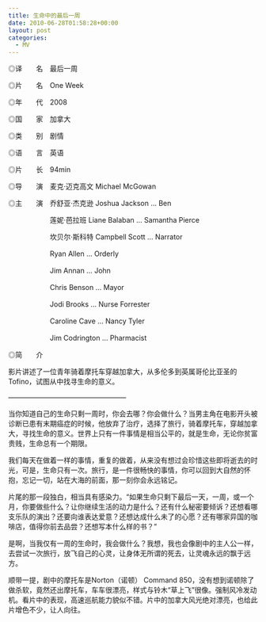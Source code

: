 ```yaml
---
title: 生命中的最后一周
date: 2010-06-28T01:58:28+00:00
layout: post
categories:
  - MV
---
```


◎译　　名　最后一周

◎片　　名　One Week

◎年　　代　2008

◎国　　家　加拿大

◎类　　别　剧情

◎语　　言　英语

◎片　　长　94min

◎导　　演　麦克·迈克高文 Michael McGowan

◎主　　演　乔舒亚·杰克逊 Joshua Jackson … Ben
<!--more-->
　　　　　　莲妮·芭拉班 Liane Balaban … Samantha Pierce

　　　　　　坎贝尔·斯科特 Campbell Scott … Narrator

　　　　　　Ryan Allen … Orderly

　　　　　　Jim Annan … John

　　　　　　Chris Benson … Mayor

　　　　　　Jodi Brooks … Nurse Forrester

　　　　　　Caroline Cave … Nancy Tyler

　　　　　　Jim Codrington … Pharmacist

◎简　　介　

影片讲述了一位青年骑着摩托车穿越加拿大，从多伦多到英属哥伦比亚圣的Tofino，试图从中找寻生命的意义。

—————————————————

当你知道自己的生命只剩一周时，你会去哪？你会做什么？当男主角在电影开头被诊断已患有末期癌症的时候，他放弃了治疗，选择了旅行，骑着摩托车，穿越加拿大，寻找生命的意义。世界上只有一件事情是相当公平的，就是生命，无论你贫富贵贱，生命总有一个期限。

我们每天在做着一样的事情，重复的做着，从来没有想过会珍惜这些即将逝去的时光，可是，生命只有一次。旅行，是一件很畅快的事情，你可以回到大自然的怀抱，忘记一切，站在大海的前面，那一刻你会永远铭记。

片尾的那一段独白，相当具有感染力。“如果生命只剩下最后一天，一周，或一个月，你要做些什么？让你继续生活的动力是什么？还有什么秘密要倾诉？还想看哪支乐队的演出？还要向谁表达爱意？还想达成什么未了的心愿？还有哪家异国的咖啡店，值得你前去品尝？还想写本什么样的书？”

是啊，当我仅有一周的生命时，我会做什么？我想，我也会像剧中的主人公一样，去尝试一次旅行，放飞自己的心灵，让身体无所谓的死去，让灵魂永远的飘于远方。

顺带一提，剧中的摩托车是Norton（诺顿） Command 850，没有想到诺顿除了做杀软，竟然还出摩托车，车车很漂亮，样式与铃木“草上飞”很像。强制风冷发动机。看片中的表现，高速巡航能力貌似不错。片中的加拿大风光绝对漂亮，也给此片增色不少，让人向往。
